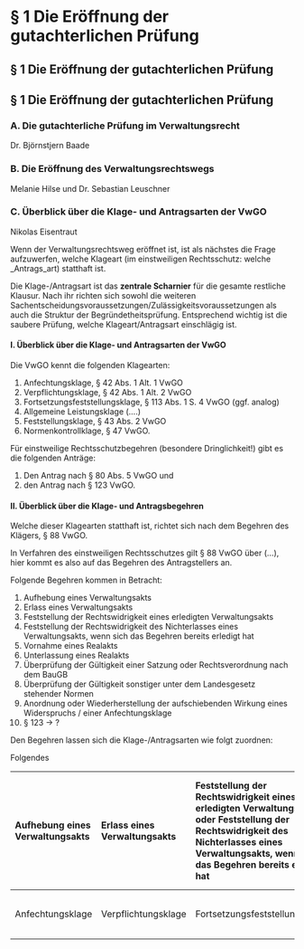 # § 1 Die Eröffnung der gutachterlichen Prüfung

## § 1 Die Eröffnung der gutachterlichen Prüfung

## § 1 Die Eröffnung der gutachterlichen Prüfung

### A. Die gutachterliche Prüfung im Verwaltungsrecht

Dr. Björnstjern Baade

### B. Die Eröffnung des Verwaltungsrechtswegs

Melanie Hilse und Dr. Sebastian Leuschner

### C. Überblick über die Klage- und Antragsarten der VwGO

Nikolas Eisentraut

Wenn der Verwaltungsrechtsweg eröffnet ist, ist als nächstes die Frage aufzuwerfen, welche Klageart \(im einstweiligen Rechtsschutz: welche \_Antrags\_art\) statthaft ist.

Die Klage-/Antragsart ist das **zentrale Scharnier** für die gesamte restliche Klausur. Nach ihr richten sich sowohl die weiteren Sachentscheidungsvoraussetzungen/Zulässigkeitsvoraussetzungen als auch die Struktur der Begründetheitsprüfung. Entsprechend wichtig ist die saubere Prüfung, welche Klageart/Antragsart einschlägig ist.

#### I. Überblick über die Klage- und Antragsarten der VwGO

Die VwGO kennt die folgenden Klagearten:

1. Anfechtungsklage, § 42 Abs. 1 Alt. 1 VwGO
2. Verpflichtungsklage, § 42 Abs. 1 Alt. 2 VwGO
3. Fortsetzungsfeststellungsklage, § 113 Abs. 1 S. 4 VwGO \(ggf. analog\)
4. Allgemeine Leistungsklage \(….\)
5. Feststellungsklage, § 43 Abs. 2 VwGO
6. Normenkontrollklage, § 47 VwGO.

Für einstweilige Rechtsschutzbegehren \(besondere Dringlichkeit!\) gibt es die folgenden Anträge:

1. Den Antrag nach § 80 Abs. 5 VwGO und
2. den Antrag nach § 123 VwGO.

#### II. Überblick über die Klage- und Antragsbegehren

Welche dieser Klagearten statthaft ist, richtet sich nach dem Begehren des Klägers, § 88 VwGO.

In Verfahren des einstweiligen Rechtsschutzes gilt § 88 VwGO über \(…\), hier kommt es also auf das Begehren des Antragstellers an.

Folgende Begehren kommen in Betracht:

1. Aufhebung eines Verwaltungsakts
2. Erlass eines Verwaltungsakts
3. Feststellung der Rechtswidrigkeit eines erledigten Verwaltungsakts
4. Feststellung der Rechtswidrigkeit des Nichterlasses eines Verwaltungsakts, wenn sich das Begehren bereits erledigt hat
5. Vornahme eines Realakts
6. Unterlassung eines Realakts
7. Überprüfung der Gültigkeit einer Satzung oder Rechtsverordnung nach dem BauGB
8. Überprüfung der Gültigkeit sonstiger unter dem Landesgesetz stehender Normen
9. Anordnung oder Wiederherstellung der aufschiebenden Wirkung eines Widerspruchs / einer Anfechtungsklage
10. § 123 → ?

Den Begehren lassen sich die Klage-/Antragsarten wie folgt zuordnen:

Folgendes

| Aufhebung eines Verwaltungsakts | Erlass eines Verwaltungsakts | Feststellung der Rechtswidrigkeit eines erledigten Verwaltungsakts oder Feststellung der Rechtswidrigkeit des Nichterlasses eines Verwaltungsakts, wenn sich das Begehren bereits erledigt hat | Vornahme eines Realakts 6. Unterlassung eines Realakts | Überprüfung der Gültigkeit einer Satzung oder Rechtsverordnung nach dem BauGB oder Überprüfung der Gültigkeit sonstiger unter dem Landesgesetz stehender Normen | Anordnung oder Wiederherstellung der aufschiebenden Wirkung eines Widerspruchs / einer Anfechtungsklage |  |
| :--- | :--- | :--- | :--- | :--- | :--- | :--- |
| Anfechtungsklage | Verpflichtungsklage | Fortsetzungsfeststellungsklage | Allgemeine Leistungsklage | Normenkontrollklage | Antrag nach § 80 Abs. 5 VwGO | Antrag nach § 123 VwGO |

